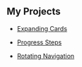 
## My Projects

- <a href="https://expanding-cards-jayaxsurya.netlify.app/" target="_blank">Expanding Cards</a>

- <a href="https://progress-steps-jayaxsurya.netlify.app/" target="_blank">Progress Steps</a>

- <a href="https://rotating-navigation-jayaxsurya.netlify.app/" target="_blank">Rotating Navigation</a>


